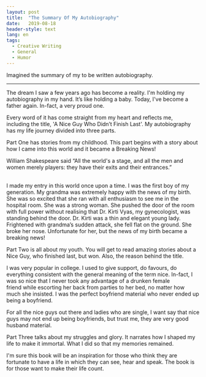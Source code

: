 ```yaml
---
layout: post
title:  "The Summary Of My Autobiography"
date:   2019-08-18
header-style: text
lang: en
tags:
  - Creative Writing
  - General
  - Humor
---
```

Imagined the summary of my to be written autobiography.



---------

The dream I saw a few years ago has become a reality. I'm holding my autobiography in my hand. It’s like holding a baby. Today, I've become a father again. In-fact, a very proud one.

Every word of it has come straight from my heart and reflects me, including the title, 'A Nice Guy Who Didn’t Finish Last'. My autobiography has my life journey divided into three parts. 

Part One has stories from my childhood. This part begins with a story about how I came into this world and it became a Breaking News!

William Shakespeare said “All the world's a stage, and all the men and women merely players: they have their exits and their entrances.”                                       

I made my entry in this world once upon a time. I was the first boy of my generation. My grandma was extremely happy with the news of my birth. She was so excited that she ran with all enthusiasm to see me in the hospital room. She was a strong woman. She pushed the door of the room with full power without realising that Dr. Kirti Vyas, my gynecologist, was standing behind the door. Dr. Kirti was a thin and elegant young lady. Frightened with grandma’s sudden attack, she fell flat on the ground. She broke her nose. Unfortunate for her, but the news of my birth became a breaking news!

Part Two is all about my youth. You will get to read amazing stories about a Nice Guy, who finished last, but won. Also, the reason behind the title.

I was very popular in college. I used to give support, do favours, do everything consistent with the general meaning of the term nice. In-fact, I was so nice that I never took any advantage of a drunken female friend while escorting her back from parties to her bed, no matter how much she insisted. I was the perfect boyfriend material who never ended up being a boyfriend. 

For all the nice guys out there and ladies who are single, I want say that nice guys may not end up being boyfriends, but trust me, they are very good husband material.

Part Three talks about my struggles and glory. It narrates how I shaped my life to make it immortal. What I did so that my memories remained. 

I'm sure this book will be an inspiration for those who think they are fortunate to have a life in which they can see, hear and speak. The book is for those want to make their life count.


